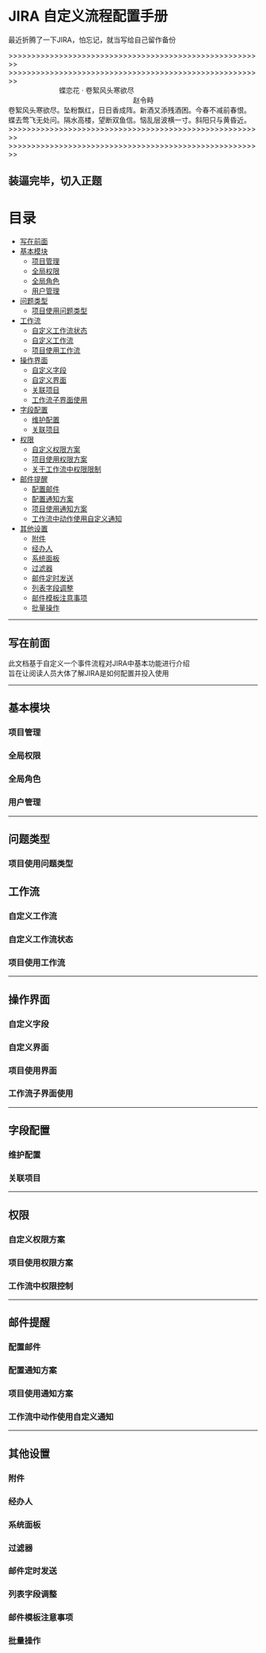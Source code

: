 # JIRA 自定义流程配置手册  
最近折腾了一下JIRA，怕忘记，就当写给自己留作备份  

&gt;&gt;&gt;&gt;&gt;&gt;&gt;&gt;&gt;&gt;&gt;&gt;&gt;&gt;&gt;&gt;&gt;&gt;&gt;&gt;&gt;&gt;&gt;&gt;&gt;&gt;&gt;&gt;&gt;&gt;&gt;&gt;&gt;&gt;&gt;&gt;&gt;&gt;&gt;&gt;&gt;&gt;&gt;&gt;&gt;&gt;&gt;&gt;&gt;&gt;&gt;&gt;&gt;&gt;&gt;&gt;    
&gt;&gt;&gt;&gt;&gt;&gt;&gt;&gt;&gt;&gt;&gt;&gt;&gt;&gt;&gt;&gt;&gt;&gt;&gt;&gt;&gt;&gt;&gt;&gt;&gt;&gt;&gt;&gt;&gt;&gt;&gt;&gt;&gt;&gt;&gt;&gt;&gt;&gt;&gt;&gt;&gt;&gt;&gt;&gt;&gt;&gt;&gt;&gt;&gt;&gt;&gt;&gt;&gt;&gt;&gt;&gt;  
&nbsp;&nbsp;&nbsp;&nbsp;&nbsp;&nbsp;&nbsp;&nbsp;&nbsp;&nbsp;&nbsp;&nbsp;&nbsp;&nbsp;&nbsp;&nbsp;&nbsp;&nbsp;&nbsp;&nbsp;&nbsp;&nbsp;&nbsp;&nbsp;&nbsp;&nbsp;蝶恋花&nbsp;·&nbsp;卷絮风头寒欲尽  
&nbsp;&nbsp;&nbsp;&nbsp;&nbsp;&nbsp;&nbsp;&nbsp;&nbsp;&nbsp;&nbsp;&nbsp;&nbsp;&nbsp;&nbsp;&nbsp;&nbsp;&nbsp;&nbsp;&nbsp;&nbsp;&nbsp;&nbsp;&nbsp;&nbsp;&nbsp;&nbsp;&nbsp;&nbsp;&nbsp;&nbsp;&nbsp;&nbsp;&nbsp;&nbsp;&nbsp;&nbsp;&nbsp;&nbsp;&nbsp;&nbsp;&nbsp;&nbsp;&nbsp;&nbsp;&nbsp;&nbsp;&nbsp;&nbsp;&nbsp;&nbsp;&nbsp;&nbsp;&nbsp;&nbsp;&nbsp;&nbsp;&nbsp;&nbsp;&nbsp;&nbsp;&nbsp;&nbsp;&nbsp;赵令畤   
卷絮风头寒欲尽。坠粉飘红，日日香成阵。新酒又添残酒困。今春不减前春恨。  
蝶去莺飞无处问。隔水高楼，望断双鱼信。恼乱层波横一寸。斜阳只与黄昏近。  
&gt;&gt;&gt;&gt;&gt;&gt;&gt;&gt;&gt;&gt;&gt;&gt;&gt;&gt;&gt;&gt;&gt;&gt;&gt;&gt;&gt;&gt;&gt;&gt;&gt;&gt;&gt;&gt;&gt;&gt;&gt;&gt;&gt;&gt;&gt;&gt;&gt;&gt;&gt;&gt;&gt;&gt;&gt;&gt;&gt;&gt;&gt;&gt;&gt;&gt;&gt;&gt;&gt;&gt;&gt;&gt;  
&gt;&gt;&gt;&gt;&gt;&gt;&gt;&gt;&gt;&gt;&gt;&gt;&gt;&gt;&gt;&gt;&gt;&gt;&gt;&gt;&gt;&gt;&gt;&gt;&gt;&gt;&gt;&gt;&gt;&gt;&gt;&gt;&gt;&gt;&gt;&gt;&gt;&gt;&gt;&gt;&gt;&gt;&gt;&gt;&gt;&gt;&gt;&gt;&gt;&gt;&gt;&gt;&gt;&gt;&gt;&gt;

装逼完毕，切入正题  
----  
# 目录
- [写在前面](#写在前面)
- [基本模块](#基本模块)
  - [项目管理](#项目管理)
  - [全局权限](#全局权限)
  - [全局角色](#全局角色)
  - [用户管理](#用户管理)
- [问题类型](#问题类型)
  - [项目使用问题类型](项目使用问题类型)
- [工作流](#工作流)
  - [自定义工作流状态](#自定义工作流状态)
  - [自定义工作流](#自定义工作流)
  - [项目使用工作流](#项目使用工作流)
- [操作界面](#操作界面)
  - [自定义字段](#自定义字段)
  - [自定义界面](#自定义界面)
  - [关联项目](#关联项目)
  - [工作流子界面使用](#工作流子界面使用)
- [字段配置](#字段配置)
  - [维护配置](#维护配置)
  - [关联项目](#关联项目)
- [权限](#权限)
  - [自定义权限方案](#自定义权限方案)
  - [项目使用权限方案](#项目使用权限方案)
  - [关于工作流中权限限制](#关于工作流中权限限制)
- [邮件提醒](#邮件提醒)
  - [配置邮件](#配置邮件)
  - [配置通知方案](#配置通知方案)
  - [项目使用通知方案](#项目使用通知方案)
  - [工作流中动作使用自定义通知](#工作流中动作使用自定义通知)
- [其他设置](#其他设置)
  - [附件](#附件)
  - [经办人](#经办人)
  - [系统面板](#系统面板)
  - [过滤器](#过滤器)
  - [邮件定时发送](#邮件定时发送)
  - [列表字段调整](#列表字段调整)
  - [邮件模板注意事项](#邮件模板注意事项)
  - [批量操作](#批量操作)
  
  
***
##  写在前面  
此文档基于自定义一个事件流程对JIRA中基本功能进行介绍  
旨在让阅读人员大体了解JIRA是如何配置并投入使用
***
##  基本模块  
###  项目管理  
###  全局权限  
###  全局角色  
###  用户管理  
***
##  问题类型  
###  项目使用问题类型  
##  工作流  
###  自定义工作流  
###  自定义工作流状态  
###  项目使用工作流  
***
##  操作界面  
###  自定义字段  
###  自定义界面  
###  项目使用界面  
###  工作流子界面使用  
***
##  字段配置  
###  维护配置  
###  关联项目  
***
##  权限  
###  自定义权限方案  
###  项目使用权限方案  
###  工作流中权限控制  
***
##  邮件提醒  
###  配置邮件  
###  配置通知方案  
###  项目使用通知方案  
###  工作流中动作使用自定义通知  
***
##  其他设置  
###  附件  
###  经办人  
###  系统面板  
###  过滤器  
###  邮件定时发送  
###  列表字段调整  
###  邮件模板注意事项
###  批量操作
  

